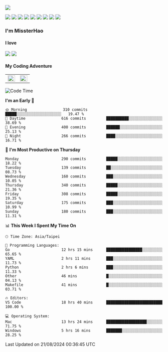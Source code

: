 ![](https://komarev.com/ghpvc/?username=MissterHao&color=ff69b4)

[![](https://img.shields.io/badge/Amazon%20AWS-%23232F3E?logo=amazon-aws&logoColor=white&style=for-the-badge)](https://aws.amazon.com/)
[![](https://img.shields.io/badge/Python-3776AB?style=for-the-badge&logo=python&logoColor=white)](https://www.djangoproject.com/)
[![](https://img.shields.io/badge/Django-092E20?style=for-the-badge&logo=django&logoColor=white)](https://www.python.org/)
[![](https://img.shields.io/badge/Rust-%23EB6400?style=for-the-badge&logo=rust&logoColor=white)](https://www.python.org/)
[![](https://img.shields.io/badge/Flask-23232F3E?style=for-the-badge&logo=flask&logoColor=white)](https://flask.palletsprojects.com/en/2.1.x/)
[![](https://img.shields.io/badge/go-%2300ADD8.svg?&style=for-the-badge&logo=go&logoColor=white)](https://golang.org/)
[![](https://img.shields.io/badge/javascript-%23F7DF1E.svg?&style=for-the-badge&logo=javascript&logoColor=black)](https://www.javascript.com/)
[![](https://img.shields.io/badge/mysql-%234479A1.svg?&style=for-the-badge&logo=mysql&logoColor=white)](https://www.mysql.com/)
[![](https://img.shields.io/badge/docker-%232496ED.svg?&style=for-the-badge&logo=docker&logoColor=white)](https://www.docker.com/)

### I'm MissterHao

#### I love  
![](https://img.shields.io/badge/Netflix-E50914?style=for-the-badge&logo=netflix&logoColor=white)
![](https://img.shields.io/badge/YouTube-FF0000?style=for-the-badge&logo=youtube&logoColor=white)

#### My Coding Adventure
<!-- Readme stats -->
<!-- https://github.com/anuraghazra/github-readme-stats -->
<table>
<tr>
    <td valign="top" width="50%">
    <img src="https://github-readme-stats.vercel.app/api?username=MissterHao&hide_border=true&show_icons=true&locale=en" align="left" style="width: 100%" />
    </td>
    <td valign="top" width="50%">
    <img src="https://github-readme-stats.vercel.app/api/top-langs?username=MissterHao&hide_border=true&show_icons=true&locale=en&layout=compact" align="left" style="width: 100%" />
    </td>
</tr>
</table>  


<!--START_SECTION:waka-->
![Code Time](http://img.shields.io/badge/Code%20Time-1%2C671%20hrs%203%20mins-blue)

**I'm an Early 🐤** 

```text
🌞 Morning                310 commits         █████░░░░░░░░░░░░░░░░░░░░   19.47 % 
🌆 Daytime                616 commits         ██████████░░░░░░░░░░░░░░░   38.69 % 
🌃 Evening                400 commits         ██████░░░░░░░░░░░░░░░░░░░   25.13 % 
🌙 Night                  266 commits         ████░░░░░░░░░░░░░░░░░░░░░   16.71 % 
```
📅 **I'm Most Productive on Thursday** 

```text
Monday                   290 commits         █████░░░░░░░░░░░░░░░░░░░░   18.22 % 
Tuesday                  139 commits         ██░░░░░░░░░░░░░░░░░░░░░░░   08.73 % 
Wednesday                160 commits         ███░░░░░░░░░░░░░░░░░░░░░░   10.05 % 
Thursday                 340 commits         █████░░░░░░░░░░░░░░░░░░░░   21.36 % 
Friday                   308 commits         █████░░░░░░░░░░░░░░░░░░░░   19.35 % 
Saturday                 175 commits         ███░░░░░░░░░░░░░░░░░░░░░░   10.99 % 
Sunday                   180 commits         ███░░░░░░░░░░░░░░░░░░░░░░   11.31 % 
```


📊 **This Week I Spent My Time On** 

```text
🕑︎ Time Zone: Asia/Taipei

💬 Programming Languages: 
Go                       12 hrs 15 mins      ████████████████░░░░░░░░░   65.65 % 
YAML                     2 hrs 11 mins       ███░░░░░░░░░░░░░░░░░░░░░░   11.73 % 
Python                   2 hrs 6 mins        ███░░░░░░░░░░░░░░░░░░░░░░   11.33 % 
Other                    46 mins             █░░░░░░░░░░░░░░░░░░░░░░░░   04.13 % 
Makefile                 41 mins             █░░░░░░░░░░░░░░░░░░░░░░░░   03.71 % 

🔥 Editors: 
VS Code                  18 hrs 40 mins      █████████████████████████   100.00 % 

💻 Operating System: 
Mac                      13 hrs 24 mins      ██████████████████░░░░░░░   71.75 % 
Windows                  5 hrs 16 mins       ███████░░░░░░░░░░░░░░░░░░   28.25 % 
```


 Last Updated on 21/08/2024 00:36:45 UTC
<!--END_SECTION:waka-->

<!--
**MissterHao/MissterHao** is a ✨ _special_ ✨ repository because its `README.md` (this file) appears on your GitHub profile.

Here are some ideas to get you started:

- 🔭 I’m currently working on ...
- 🌱 I’m currently learning ...
- 👯 I’m looking to collaborate on ...
- 🤔 I’m looking for help with ...
- 💬 Ask me about ...
- 📫 How to reach me: ...
- 😄 Pronouns: ...
- ⚡ Fun fact: ...
-->
